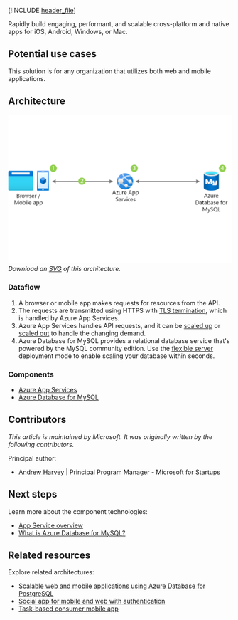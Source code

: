 [!INCLUDE [header_file](../../../includes/sol-idea-header.md)]

Rapidly build engaging, performant, and scalable cross-platform and native apps for iOS, Android, Windows, or Mac.

## Potential use cases

This solution is for any organization that utilizes both web and mobile applications.

## Architecture

![Architecture diagram shows browser or mobile app requests to Azure App Services to Azure Database for My S Q L.](../media/scalable-web-and-mobile-applications-using-azure-database-for-mysql.png)
_Download an [SVG](../media/scalable-web-and-mobile-applications-using-azure-database-for-mysql.svg) of this architecture._

### Dataflow

1. A browser or mobile app makes requests for resources from the API.
1. The requests are transmitted using HTTPS with [TLS termination](/azure/app-service/configure-ssl-certificate), which is handled by Azure App Services.
1. Azure App Services handles API requests, and it can be [scaled up](/azure/app-service/manage-scale-up) or [scaled out](/azure/azure-monitor/autoscale/autoscale-get-started) to handle the changing demand.
1. Azure Database for MySQL provides a relational database service that's powered by the MySQL community edition. Use the [flexible server](/azure/mysql/flexible-server/overview) deployment mode to enable scaling your database within seconds.

### Components

- [Azure App Services](https://azure.microsoft.com/services/app-service)
- [Azure Database for MySQL](https://azure.microsoft.com/services/mysql)

## Contributors

*This article is maintained by Microsoft. It was originally written by the following contributors.*

Principal author:

 * [Andrew Harvey](https://www.linkedin.com/in/andrewharvey) | Principal Program Manager - Microsoft for Startups

## Next steps

Learn more about the component technologies:

- [App Service overview](/azure/app-service/overview)
- [What is Azure Database for MySQL?](/azure/mysql/overview)

## Related resources

Explore related architectures:

- [Scalable web and mobile applications using Azure Database for PostgreSQL](./scalable-web-and-mobile-applications-using-azure-database-for-postgresql.yml)
- [Social app for mobile and web with authentication](./social-mobile-and-web-app-with-authentication.yml)
- [Task-based consumer mobile app](./task-based-consumer-mobile-app.yml)
